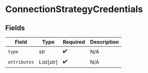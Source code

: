 # ConnectionStrategyCredentials


## Fields

| Field              | Type               | Required           | Description        |
| ------------------ | ------------------ | ------------------ | ------------------ |
| `type`             | *str*              | :heavy_check_mark: | N/A                |
| `attributes`       | List[*str*]        | :heavy_check_mark: | N/A                |